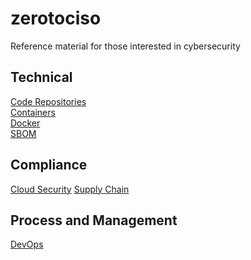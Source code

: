# zerotociso
Reference material for those interested in cybersecurity


## Technical
[Code Repositories](docs/CODEREPOSITORIES.md) \
[Containers](docs/CONTAINERS.md) \
[Docker](docs/DOCKER.md)\
[SBOM](docs/SBOM.md)

## Compliance
[Cloud Security](docs/CLOUDSECURITY.md)
[Supply Chain](docs/SUPPLYCHAIN.md)


## Process and Management
[DevOps](docs/DEVOPS.md)

